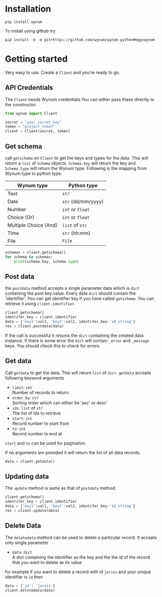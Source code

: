 # Installation
```pip install wynum```

To install using github try

```pip install -U -e git+https://github.com/wynum/wynum-python#egg=wynum```

# Getting started
Very easy to use. Create a ```Client``` and you're ready to go.
## API Credentials
The ```Client``` needs Wynum credentials.You can either pass these directly to the constructor.
```python
from wynum import Client

secret = "your_secret_key"
token = "project_token"
client = Client(secret, token)
```


## Get schema
call ```getschema``` on ```Client``` to get the keys and types for the data. This will return a ```list``` of ```Schema``` objects.  ```Schema.key``` will return the key and ```Schema.type``` will return the Wynum type. Following is the mapping from Wynum type to python type.

| Wynum type            | Python type              |
| --------------------- | ------------------------ |
| Text                  | ```str```                |
| Date                  | ```str``` (dd/mm/yyyy)   |
| Number                | ```int``` or ```float``` |
| Choice (Or)           | ```int``` or ```float``` |
| Multiple Choice (And) | ```list``` of ```str```  |
| Time                  | ```str``` (hh:mm)        |
| File                  | ```File```               |

```python
schemas = client.getschema()
for schema in schemas:
    print(schema.key, schema.type)
```

## Post data
the ```postdata``` method accepts a single parameter data which is ```dict``` containing the post key:value. Every data ```dict``` should contain the 'identifier'. You can get identifier key if you have called ```getschema```. You can retrieve it using ```client.identifier```.

```python
client.getschema()
identifer_key = client.identifier
data = {'key1':val1, 'key2':val2, identifer_key:'id_string'}
res = client.postdata(data)
```
If the call is successful it returns the ```dict``` containing the created data instance. If there is some error the ```dict``` will contain ```_error``` and ```_message``` keys.  You should check this to check for errors.

## Get data
Call ```getdata``` to get the data. This will return ```list``` of ```dict```. ```getdata``` accepts following keyword arguments
- ```limit```: ```int```
    <br>Number of records to return.
- ```order_by```: ```str```
    <br> Sorting order which can either be 'asc' or desc'
- ```ids```: ```list``` of ```str```
    <br> The list of ids to retrieve
- ```start```: ```int```
    <br> Record number to start from
- ```to```: ```int```
    <br> Record number to end at

```start``` and `to` can be used for pagination.

If no arguments are provided it will return the list of all data records.

```python
data = client.getdata()
```

## Updating data
The ```update``` method is same as that of ```postdata``` method.
```python
client.getschema()
identifer_key = client.identifier
data = {'key1':val1, 'key2':val2, identifer_key:'id_string'}
res = client.update(data)
```

## Delete Data
The ```deletedata``` method can be used to delete a particular record. It accepts only single parameter
- ```data```: ```dict```
    <br> A dict containing the identifier as the key and the the id of the record that you want to delete as its value

for example if you want to delete a record with id `jarvis` and your unique identifier is `id` then
```python
data = {'id': 'jarvis'}
client.deletedata(data)
```  